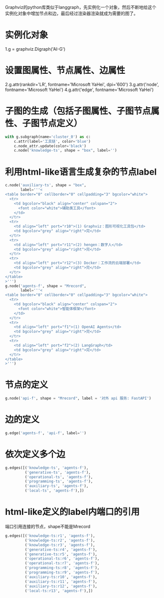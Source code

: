 Graphviz的python库类似于langgraph，先实例化一个对象，然后不断地给这个实例化对象中增加节点和边，最后经过渲染器渲染就成为需要的图了。

# 实例化对象
1.g = graphviz.Digraph('AI-G') 

# 设置图属性、节点属性、边属性
2.g.attr(rankdir='LR', fontname='Microsoft YaHei', dpi='600')
3.g.attr('node', fontname='Microsoft YaHei')
4.g.attr('edge', fontname='Microsoft YaHei')

# 子图的生成（包括子图属性、子图节点属性、子图节点定义）
```python
with g.subgraph(name='cluster_0') as c:
    c.attr(label='工具链', color='blue')
    c.node_attr.update(color='black')
    c.node('knowledge-ts', shape = "box", label='')
```

# 利用html-like语言生成复杂的节点label
```python
c.node('auxiliary-ts', shape = "box", 
       label='''<
<table border="0" cellborder="0" cellpadding="3" bgcolor="white">
  <tr>
    <td bgcolor="black" align="center" colspan="2">
      <font color="white">辅助类工具</font>
    </td>
  </tr>
  <tr>
    <td align="left" port="r10">(1) Graphviz：图形可视化工具包</td>
    <td bgcolor="grey" align="right">完</td>
  </tr>
  <tr>
    <td align="left" port="r11">(2) hengen：数字人</td>
    <td bgcolor="grey" align="right">完</td>
  </tr>
  <tr>
    <td align="left" port="r12">(3) Docker：工作流的云端部署</td>
    <td bgcolor="grey" align="right">完</td>
  </tr>
</table>
>''')
g.node('agents-f', shape = "Mrecord", 
       label='''<
<table border="0" cellborder="0" cellpadding="3" bgcolor="white">
  <tr>
    <td bgcolor="black" align="center" colspan="2">
      <font color="white">智能体框架</font>
    </td>
  </tr>
  <tr>
    <td align="left" port="f1">(1) OpenAI Agents</td>
    <td bgcolor="grey" align="right">完</td>
  </tr>
  <tr>
    <td align="left" port="f2">(2) LangGraph</td>
    <td bgcolor="grey" align="right">完</td>
  </tr>
</table>
>''')
```

# 节点的定义
```python
g.node('api-f', shape = "Mrecord", label = '对外 api 服务: FastAPI')
```

# 边的定义
```python
g.edge('agents-f', 'api-f', label='')
```

# 依次定义多个边
```python
g.edges([('knowledge-ts', 'agents-f'), 
         ('generative-ts', 'agents-f'),
         ('operational-ts', 'agents-f'),
         ('programming-ts', 'agents-f'),
         ('auxiliary-ts', 'agents-f'),
         ('local-ts', 'agents-f'),])
```

# html-like定义的label内端口的引用
端口引用连接的节点，shape不能是Mrecord
```python
g.edges([('knowledge-ts:r1', 'agents-f'), 
         ('knowledge-ts:r2', 'agents-f'),
         ('knowledge-ts:r3', 'agents-f'),
         ('generative-ts:r4', 'agents-f'),
         ('generative-ts:r5', 'agents-f'),
         ('operational-ts:r6', 'agents-f'),
         ('operational-ts:r7', 'agents-f'),
         ('programming-ts:r8', 'agents-f'),
         ('programming-ts:r9', 'agents-f'),
         ('auxiliary-ts:r10', 'agents-f'),
         ('auxiliary-ts:r11', 'agents-f'),
         ('auxiliary-ts:r12', 'agents-f'),
         ('local-ts:r13', 'agents-f'),])
```




